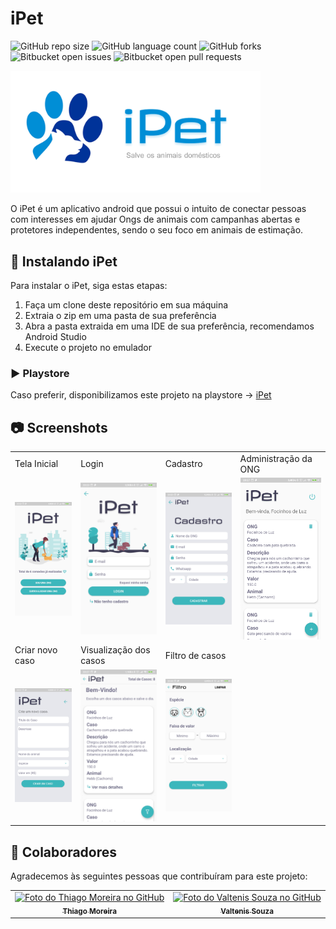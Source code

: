 # iPet

<!---Esses são exemplos. Veja https://shields.io para outras pessoas ou para personalizar este conjunto de escudos. Você pode querer incluir dependências, status do projeto e informações de licença aqui--->

![GitHub repo size](https://img.shields.io/github/repo-size/Thiagomdias22/ipet2.0?style=for-the-badge)
![GitHub language count](https://img.shields.io/github/languages/count/Thiagomdias22/ipet2.0?style=for-the-badge)
![GitHub forks](https://img.shields.io/github/forks/Thiagomdias22/ipet2.0?style=for-the-badge)
![Bitbucket open issues](https://img.shields.io/bitbucket/issues/Thiagomdias22/ipet2.0?style=for-the-badge)
![Bitbucket open pull requests](https://img.shields.io/bitbucket/pr-raw/Thiagomdias22/ipet2.0?style=for-the-badge)

<img src="https://github.com/Thiagomdias22/ipet2.0/blob/master/screenshots/logogrande.png" width="400px;" alt="Logo iPet">

O iPet é um aplicativo android que possui o intuito de conectar pessoas com interesses em ajudar Ongs de animais com campanhas abertas e protetores independentes, sendo o seu foco em animais de estimação.

## 🚀 Instalando iPet

Para instalar o iPet, siga estas etapas:

1. Faça um clone deste repositório em sua máquina
2. Extraia o zip em uma pasta de sua preferência
3. Abra a pasta extraida em uma IDE de sua preferência, recomendamos Android Studio
4. Execute o projeto no emulador

### ▶️ Playstore

Caso preferir, disponibilizamos este projeto na playstore -> [iPet](https://play.google.com/store/apps/details?id=com.bdtgo.ipet)

## 📷 Screenshots

<table>
  <tr>
    <td>Tela Inicial</td>
    <td>Login</td>
    <td>Cadastro</td>
    <td>Administração da ONG</td>
  </tr>
  <tr>
    <td><img src="/screenshots/1.jpg" width="200px;" alt="Tela Inicial"/></td>
    <td><img src="/screenshots/2.jpg" width="200px;" alt="Tela de Login"/></td>
    <td><img src="/screenshots/3.jpg" width="200px;" alt="Tela de Login"/></td>
    <td><img src="/screenshots/4.jpg" width="200px;" alt="Tela de Login"/></td>
  </tr>
  <tr>
    <td>Criar novo caso</td>
    <td>Visualização dos casos</td>
    <td>Filtro de casos</td>
  </tr>
  <tr>
    <td><img src="/screenshots/5.jpg" width="200px;" alt="Tela Inicial"/></td>
    <td><img src="/screenshots/6.jpg" width="200px;" alt="Tela de Login"/></td>
    <td><img src="/screenshots/7.jpg" width="200px;" alt="Tela de Login"/></td>
  </tr>
 </table>

## 🤝 Colaboradores

Agradecemos às seguintes pessoas que contribuíram para este projeto:

<table>
  <tr>
    <td align="center">
      <a href="#">
        <img src="https://avatars.githubusercontent.com/u/61828200" width="100px;" alt="Foto do Thiago Moreira no GitHub"/><br>
        <sub>
          <b>Thiago Moreira</b>
        </sub>
      </a>
    </td>
    <td align="center">
      <a href="#">
        <img src="https://avatars.githubusercontent.com/u/47244327" width="100px;" alt="Foto do Valtenis Souza no GitHub"/><br>
        <sub>
          <b>Valtenis Souza</b>
        </sub>
      </a>
  </tr>
</table>
